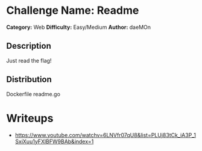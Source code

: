 # Challenge Name: Readme
**Category:** Web
**Difficulty:** Easy/Medium
**Author:** daeMOn

## Description

Just read the flag!

## Distribution

Dockerfile
readme.go

# Writeups
- https://www.youtube.com/watchv=6LNVfr07qU8&list=PLUj83tCk_iA3P_1SxiXuu1yFXlBFW9BAb&index=1
